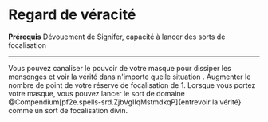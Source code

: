 # Regard de véracité

<p><span><strong>Prérequis</strong> Dévouement de Signifer, capacité à lancer des sorts de focalisation<br></span></p>
<hr>
<p>Vous pouvez canaliser le pouvoir de votre masque pour dissiper les mensonges et voir la vérité dans n'importe quelle situation . Augmenter le nombre de point de votre réserve de focalisation de 1. Lorsque vous portez votre masque, vous pouvez lancer le sort de domaine @Compendium[pf2e.spells-srd.ZjbVgIIqMstmdkqP]{entrevoir la vérité} comme un sort de focalisation divin.&nbsp;</p>